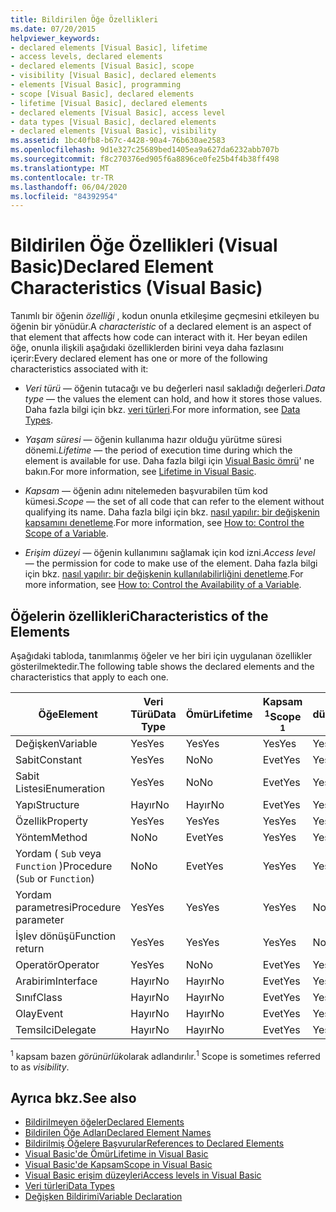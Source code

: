 ```yaml
---
title: Bildirilen Öğe Özellikleri
ms.date: 07/20/2015
helpviewer_keywords:
- declared elements [Visual Basic], lifetime
- access levels, declared elements
- declared elements [Visual Basic], scope
- visibility [Visual Basic], declared elements
- elements [Visual Basic], programming
- scope [Visual Basic], declared elements
- lifetime [Visual Basic], declared elements
- declared elements [Visual Basic], access level
- data types [Visual Basic], declared elements
- declared elements [Visual Basic], visibility
ms.assetid: 1bc40fb8-b67c-4428-90a4-76b630ae2583
ms.openlocfilehash: 9d1e327c25689bed1405ea9a627da6232abb707b
ms.sourcegitcommit: f8c270376ed905f6a8896ce0fe25b4f4b38ff498
ms.translationtype: MT
ms.contentlocale: tr-TR
ms.lasthandoff: 06/04/2020
ms.locfileid: "84392954"
---
```

# <a name="declared-element-characteristics-visual-basic"></a><span data-ttu-id="09284-102">Bildirilen Öğe Özellikleri (Visual Basic)</span><span class="sxs-lookup"><span data-stu-id="09284-102">Declared Element Characteristics (Visual Basic)</span></span>
<span data-ttu-id="09284-103">Tanımlı bir öğenin *özelliği* , kodun onunla etkileşime geçmesini etkileyen bu öğenin bir yönüdür.</span><span class="sxs-lookup"><span data-stu-id="09284-103">A *characteristic* of a declared element is an aspect of that element that affects how code can interact with it.</span></span> <span data-ttu-id="09284-104">Her beyan edilen öğe, onunla ilişkili aşağıdaki özelliklerden birini veya daha fazlasını içerir:</span><span class="sxs-lookup"><span data-stu-id="09284-104">Every declared element has one or more of the following characteristics associated with it:</span></span>  
  
- <span data-ttu-id="09284-105">*Veri türü* — öğenin tutacağı ve bu değerleri nasıl sakladığı değerleri.</span><span class="sxs-lookup"><span data-stu-id="09284-105">*Data type* — the values the element can hold, and how it stores those values.</span></span> <span data-ttu-id="09284-106">Daha fazla bilgi için bkz. [veri türleri](../../../language-reference/data-types/index.md).</span><span class="sxs-lookup"><span data-stu-id="09284-106">For more information, see [Data Types](../../../language-reference/data-types/index.md).</span></span>  
  
- <span data-ttu-id="09284-107">*Yaşam süresi* — öğenin kullanıma hazır olduğu yürütme süresi dönemi.</span><span class="sxs-lookup"><span data-stu-id="09284-107">*Lifetime* — the period of execution time during which the element is available for use.</span></span> <span data-ttu-id="09284-108">Daha fazla bilgi için [Visual Basic ömrü](lifetime.md)' ne bakın.</span><span class="sxs-lookup"><span data-stu-id="09284-108">For more information, see [Lifetime in Visual Basic](lifetime.md).</span></span>  
  
- <span data-ttu-id="09284-109">*Kapsam* — öğenin adını nitelemeden başvurabilen tüm kod kümesi.</span><span class="sxs-lookup"><span data-stu-id="09284-109">*Scope* — the set of all code that can refer to the element without qualifying its name.</span></span> <span data-ttu-id="09284-110">Daha fazla bilgi için bkz. [nasıl yapılır: bir değişkenin kapsamını denetleme](how-to-control-the-scope-of-a-variable.md).</span><span class="sxs-lookup"><span data-stu-id="09284-110">For more information, see [How to: Control the Scope of a Variable](how-to-control-the-scope-of-a-variable.md).</span></span>  
  
- <span data-ttu-id="09284-111">*Erişim düzeyi* — öğenin kullanımını sağlamak için kod izni.</span><span class="sxs-lookup"><span data-stu-id="09284-111">*Access level* — the permission for code to make use of the element.</span></span> <span data-ttu-id="09284-112">Daha fazla bilgi için bkz. [nasıl yapılır: bir değişkenin kullanılabilirliğini denetleme](how-to-control-the-availability-of-a-variable.md).</span><span class="sxs-lookup"><span data-stu-id="09284-112">For more information, see [How to: Control the Availability of a Variable](how-to-control-the-availability-of-a-variable.md).</span></span>  
  
## <a name="characteristics-of-the-elements"></a><span data-ttu-id="09284-113">Öğelerin özellikleri</span><span class="sxs-lookup"><span data-stu-id="09284-113">Characteristics of the Elements</span></span>  
 <span data-ttu-id="09284-114">Aşağıdaki tabloda, tanımlanmış öğeler ve her biri için uygulanan özellikler gösterilmektedir.</span><span class="sxs-lookup"><span data-stu-id="09284-114">The following table shows the declared elements and the characteristics that apply to each one.</span></span>  
  
|<span data-ttu-id="09284-115">Öğe</span><span class="sxs-lookup"><span data-stu-id="09284-115">Element</span></span>|<span data-ttu-id="09284-116">Veri Türü</span><span class="sxs-lookup"><span data-stu-id="09284-116">Data Type</span></span>|<span data-ttu-id="09284-117">Ömür</span><span class="sxs-lookup"><span data-stu-id="09284-117">Lifetime</span></span>|<span data-ttu-id="09284-118">Kapsam <sup>1</sup></span><span class="sxs-lookup"><span data-stu-id="09284-118">Scope <sup>1</sup></span></span>|<span data-ttu-id="09284-119">Erişim düzeyi</span><span class="sxs-lookup"><span data-stu-id="09284-119">Access Level</span></span>|  
|-------------|---------------|--------------|------------------------|------------------|  
|<span data-ttu-id="09284-120">Değişken</span><span class="sxs-lookup"><span data-stu-id="09284-120">Variable</span></span>|<span data-ttu-id="09284-121">Yes</span><span class="sxs-lookup"><span data-stu-id="09284-121">Yes</span></span>|<span data-ttu-id="09284-122">Yes</span><span class="sxs-lookup"><span data-stu-id="09284-122">Yes</span></span>|<span data-ttu-id="09284-123">Yes</span><span class="sxs-lookup"><span data-stu-id="09284-123">Yes</span></span>|<span data-ttu-id="09284-124">Yes</span><span class="sxs-lookup"><span data-stu-id="09284-124">Yes</span></span>|  
|<span data-ttu-id="09284-125">Sabit</span><span class="sxs-lookup"><span data-stu-id="09284-125">Constant</span></span>|<span data-ttu-id="09284-126">Yes</span><span class="sxs-lookup"><span data-stu-id="09284-126">Yes</span></span>|<span data-ttu-id="09284-127">No</span><span class="sxs-lookup"><span data-stu-id="09284-127">No</span></span>|<span data-ttu-id="09284-128">Evet</span><span class="sxs-lookup"><span data-stu-id="09284-128">Yes</span></span>|<span data-ttu-id="09284-129">Yes</span><span class="sxs-lookup"><span data-stu-id="09284-129">Yes</span></span>|  
|<span data-ttu-id="09284-130">Sabit Listesi</span><span class="sxs-lookup"><span data-stu-id="09284-130">Enumeration</span></span>|<span data-ttu-id="09284-131">Yes</span><span class="sxs-lookup"><span data-stu-id="09284-131">Yes</span></span>|<span data-ttu-id="09284-132">No</span><span class="sxs-lookup"><span data-stu-id="09284-132">No</span></span>|<span data-ttu-id="09284-133">Evet</span><span class="sxs-lookup"><span data-stu-id="09284-133">Yes</span></span>|<span data-ttu-id="09284-134">Yes</span><span class="sxs-lookup"><span data-stu-id="09284-134">Yes</span></span>|  
|<span data-ttu-id="09284-135">Yapı</span><span class="sxs-lookup"><span data-stu-id="09284-135">Structure</span></span>|<span data-ttu-id="09284-136">Hayır</span><span class="sxs-lookup"><span data-stu-id="09284-136">No</span></span>|<span data-ttu-id="09284-137">Hayır</span><span class="sxs-lookup"><span data-stu-id="09284-137">No</span></span>|<span data-ttu-id="09284-138">Evet</span><span class="sxs-lookup"><span data-stu-id="09284-138">Yes</span></span>|<span data-ttu-id="09284-139">Yes</span><span class="sxs-lookup"><span data-stu-id="09284-139">Yes</span></span>|  
|<span data-ttu-id="09284-140">Özellik</span><span class="sxs-lookup"><span data-stu-id="09284-140">Property</span></span>|<span data-ttu-id="09284-141">Yes</span><span class="sxs-lookup"><span data-stu-id="09284-141">Yes</span></span>|<span data-ttu-id="09284-142">Yes</span><span class="sxs-lookup"><span data-stu-id="09284-142">Yes</span></span>|<span data-ttu-id="09284-143">Yes</span><span class="sxs-lookup"><span data-stu-id="09284-143">Yes</span></span>|<span data-ttu-id="09284-144">Yes</span><span class="sxs-lookup"><span data-stu-id="09284-144">Yes</span></span>|  
|<span data-ttu-id="09284-145">Yöntem</span><span class="sxs-lookup"><span data-stu-id="09284-145">Method</span></span>|<span data-ttu-id="09284-146">No</span><span class="sxs-lookup"><span data-stu-id="09284-146">No</span></span>|<span data-ttu-id="09284-147">Evet</span><span class="sxs-lookup"><span data-stu-id="09284-147">Yes</span></span>|<span data-ttu-id="09284-148">Yes</span><span class="sxs-lookup"><span data-stu-id="09284-148">Yes</span></span>|<span data-ttu-id="09284-149">Yes</span><span class="sxs-lookup"><span data-stu-id="09284-149">Yes</span></span>|  
|<span data-ttu-id="09284-150">Yordam ( `Sub` veya `Function` )</span><span class="sxs-lookup"><span data-stu-id="09284-150">Procedure (`Sub` or `Function`)</span></span>|<span data-ttu-id="09284-151">No</span><span class="sxs-lookup"><span data-stu-id="09284-151">No</span></span>|<span data-ttu-id="09284-152">Evet</span><span class="sxs-lookup"><span data-stu-id="09284-152">Yes</span></span>|<span data-ttu-id="09284-153">Yes</span><span class="sxs-lookup"><span data-stu-id="09284-153">Yes</span></span>|<span data-ttu-id="09284-154">Yes</span><span class="sxs-lookup"><span data-stu-id="09284-154">Yes</span></span>|  
|<span data-ttu-id="09284-155">Yordam parametresi</span><span class="sxs-lookup"><span data-stu-id="09284-155">Procedure parameter</span></span>|<span data-ttu-id="09284-156">Yes</span><span class="sxs-lookup"><span data-stu-id="09284-156">Yes</span></span>|<span data-ttu-id="09284-157">Yes</span><span class="sxs-lookup"><span data-stu-id="09284-157">Yes</span></span>|<span data-ttu-id="09284-158">Yes</span><span class="sxs-lookup"><span data-stu-id="09284-158">Yes</span></span>|<span data-ttu-id="09284-159">No</span><span class="sxs-lookup"><span data-stu-id="09284-159">No</span></span>|  
|<span data-ttu-id="09284-160">İşlev dönüşü</span><span class="sxs-lookup"><span data-stu-id="09284-160">Function return</span></span>|<span data-ttu-id="09284-161">Yes</span><span class="sxs-lookup"><span data-stu-id="09284-161">Yes</span></span>|<span data-ttu-id="09284-162">Yes</span><span class="sxs-lookup"><span data-stu-id="09284-162">Yes</span></span>|<span data-ttu-id="09284-163">Yes</span><span class="sxs-lookup"><span data-stu-id="09284-163">Yes</span></span>|<span data-ttu-id="09284-164">No</span><span class="sxs-lookup"><span data-stu-id="09284-164">No</span></span>|  
|<span data-ttu-id="09284-165">Operatör</span><span class="sxs-lookup"><span data-stu-id="09284-165">Operator</span></span>|<span data-ttu-id="09284-166">Yes</span><span class="sxs-lookup"><span data-stu-id="09284-166">Yes</span></span>|<span data-ttu-id="09284-167">No</span><span class="sxs-lookup"><span data-stu-id="09284-167">No</span></span>|<span data-ttu-id="09284-168">Evet</span><span class="sxs-lookup"><span data-stu-id="09284-168">Yes</span></span>|<span data-ttu-id="09284-169">Yes</span><span class="sxs-lookup"><span data-stu-id="09284-169">Yes</span></span>|  
|<span data-ttu-id="09284-170">Arabirim</span><span class="sxs-lookup"><span data-stu-id="09284-170">Interface</span></span>|<span data-ttu-id="09284-171">Hayır</span><span class="sxs-lookup"><span data-stu-id="09284-171">No</span></span>|<span data-ttu-id="09284-172">Hayır</span><span class="sxs-lookup"><span data-stu-id="09284-172">No</span></span>|<span data-ttu-id="09284-173">Evet</span><span class="sxs-lookup"><span data-stu-id="09284-173">Yes</span></span>|<span data-ttu-id="09284-174">Yes</span><span class="sxs-lookup"><span data-stu-id="09284-174">Yes</span></span>|  
|<span data-ttu-id="09284-175">Sınıf</span><span class="sxs-lookup"><span data-stu-id="09284-175">Class</span></span>|<span data-ttu-id="09284-176">Hayır</span><span class="sxs-lookup"><span data-stu-id="09284-176">No</span></span>|<span data-ttu-id="09284-177">Hayır</span><span class="sxs-lookup"><span data-stu-id="09284-177">No</span></span>|<span data-ttu-id="09284-178">Evet</span><span class="sxs-lookup"><span data-stu-id="09284-178">Yes</span></span>|<span data-ttu-id="09284-179">Yes</span><span class="sxs-lookup"><span data-stu-id="09284-179">Yes</span></span>|  
|<span data-ttu-id="09284-180">Olay</span><span class="sxs-lookup"><span data-stu-id="09284-180">Event</span></span>|<span data-ttu-id="09284-181">Hayır</span><span class="sxs-lookup"><span data-stu-id="09284-181">No</span></span>|<span data-ttu-id="09284-182">Hayır</span><span class="sxs-lookup"><span data-stu-id="09284-182">No</span></span>|<span data-ttu-id="09284-183">Evet</span><span class="sxs-lookup"><span data-stu-id="09284-183">Yes</span></span>|<span data-ttu-id="09284-184">Yes</span><span class="sxs-lookup"><span data-stu-id="09284-184">Yes</span></span>|  
|<span data-ttu-id="09284-185">Temsilci</span><span class="sxs-lookup"><span data-stu-id="09284-185">Delegate</span></span>|<span data-ttu-id="09284-186">Hayır</span><span class="sxs-lookup"><span data-stu-id="09284-186">No</span></span>|<span data-ttu-id="09284-187">Hayır</span><span class="sxs-lookup"><span data-stu-id="09284-187">No</span></span>|<span data-ttu-id="09284-188">Evet</span><span class="sxs-lookup"><span data-stu-id="09284-188">Yes</span></span>|<span data-ttu-id="09284-189">Yes</span><span class="sxs-lookup"><span data-stu-id="09284-189">Yes</span></span>|  
  
 <span data-ttu-id="09284-190"><sup>1</sup> kapsam bazen *görünürlük*olarak adlandırılır.</span><span class="sxs-lookup"><span data-stu-id="09284-190"><sup>1</sup> Scope is sometimes referred to as *visibility*.</span></span>  
  
## <a name="see-also"></a><span data-ttu-id="09284-191">Ayrıca bkz.</span><span class="sxs-lookup"><span data-stu-id="09284-191">See also</span></span>

- [<span data-ttu-id="09284-192">Bildirilmeyen öğeler</span><span class="sxs-lookup"><span data-stu-id="09284-192">Declared Elements</span></span>](index.md)
- [<span data-ttu-id="09284-193">Bildirilen Öğe Adları</span><span class="sxs-lookup"><span data-stu-id="09284-193">Declared Element Names</span></span>](declared-element-names.md)
- [<span data-ttu-id="09284-194">Bildirilmiş Öğelere Başvurular</span><span class="sxs-lookup"><span data-stu-id="09284-194">References to Declared Elements</span></span>](references-to-declared-elements.md)
- [<span data-ttu-id="09284-195">Visual Basic'de Ömür</span><span class="sxs-lookup"><span data-stu-id="09284-195">Lifetime in Visual Basic</span></span>](lifetime.md)
- [<span data-ttu-id="09284-196">Visual Basic'de Kapsam</span><span class="sxs-lookup"><span data-stu-id="09284-196">Scope in Visual Basic</span></span>](scope.md)
- [<span data-ttu-id="09284-197">Visual Basic erişim düzeyleri</span><span class="sxs-lookup"><span data-stu-id="09284-197">Access levels in Visual Basic</span></span>](access-levels.md)
- [<span data-ttu-id="09284-198">Veri türleri</span><span class="sxs-lookup"><span data-stu-id="09284-198">Data Types</span></span>](../data-types/index.md)
- [<span data-ttu-id="09284-199">Değişken Bildirimi</span><span class="sxs-lookup"><span data-stu-id="09284-199">Variable Declaration</span></span>](../variables/variable-declaration.md)
